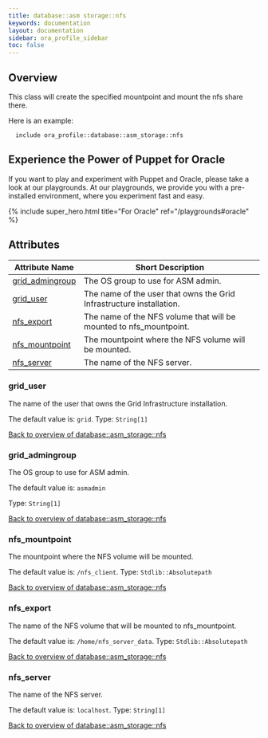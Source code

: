 ```yaml
---
title: database::asm storage::nfs
keywords: documentation
layout: documentation
sidebar: ora_profile_sidebar
toc: false
---
```

## Overview

This class will create the specified mountpoint and mount the nfs share there.

Here is an example:

```puppet
  include ora_profile::database::asm_storage::nfs
```





## Experience the Power of Puppet for Oracle

If you want to play and experiment with Puppet and Oracle, please take a look at our playgrounds. At our playgrounds, we provide you with a pre-installed environment, where you experiment fast and easy.

{% include super_hero.html title="For Oracle" ref="/playgrounds#oracle" %}


## Attributes



Attribute Name                                                 | Short Description                                                    |
-------------------------------------------------------------- | -------------------------------------------------------------------- |
[grid_admingroup](#database::asm_storage::nfs_grid_admingroup) | The OS group to use for ASM admin.                                   |
[grid_user](#database::asm_storage::nfs_grid_user)             | The name of the user that owns the Grid Infrastructure installation. |
[nfs_export](#database::asm_storage::nfs_nfs_export)           | The name of the NFS volume that will be mounted to nfs_mountpoint.   |
[nfs_mountpoint](#database::asm_storage::nfs_nfs_mountpoint)   | The mountpoint where the NFS volume will be mounted.                 |
[nfs_server](#database::asm_storage::nfs_nfs_server)           | The name of the NFS server.                                          |




### grid_user<a name='database::asm_storage::nfs_grid_user'>

The name of the user that owns the Grid Infrastructure installation.

The default value is: `grid`.
Type: `String[1]`


[Back to overview of database::asm_storage::nfs](#attributes)

### grid_admingroup<a name='database::asm_storage::nfs_grid_admingroup'>

The OS group to use for ASM admin.

The default value is: `asmadmin`

Type: `String[1]`


[Back to overview of database::asm_storage::nfs](#attributes)

### nfs_mountpoint<a name='database::asm_storage::nfs_nfs_mountpoint'>

The mountpoint where the NFS volume will be mounted.

The default value is: `/nfs_client`.
Type: `Stdlib::Absolutepath`


[Back to overview of database::asm_storage::nfs](#attributes)

### nfs_export<a name='database::asm_storage::nfs_nfs_export'>

The name of the NFS volume that will be mounted to nfs_mountpoint.

The default value is: `/home/nfs_server_data`.
Type: `Stdlib::Absolutepath`


[Back to overview of database::asm_storage::nfs](#attributes)

### nfs_server<a name='database::asm_storage::nfs_nfs_server'>

The name of the NFS server.

The default value is: `localhost`.
Type: `String[1]`


[Back to overview of database::asm_storage::nfs](#attributes)
